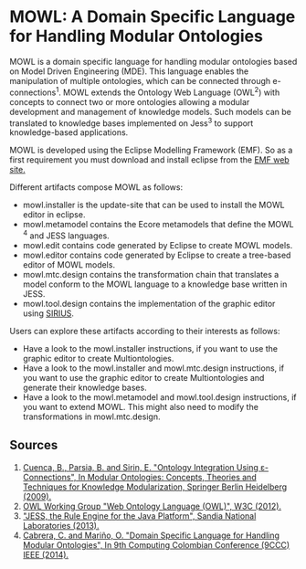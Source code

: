 # MOWL: A Domain Specific Language for Handling Modular Ontologies 

MOWL is a domain specific language for handling modular ontologies based on Model Driven Engineering (MDE). This language enables the manipulation of multiple ontologies, which can be connected through e-connections<sup>1</sup>. MOWL extends the Ontology Web Language (OWL<sup>2</sup>) with concepts to connect two or more ontologies allowing a modular development and management of knowledge models. Such models can be translated to knowledge bases implemented on Jess<sup>3</sup> to support knowledge-based applications.

MOWL is developed using the Eclipse Modelling Framework (EMF). So as a first requirement you must download and install eclipse from the [EMF web site.](https://www.eclipse.org/modeling/emf/)

Different artifacts compose MOWL as follows:

* mowl.installer is the update-site that can be used to install the MOWL editor in eclipse.
* mowl.metamodel contains the Ecore metamodels that define the MOWL<sup> 4</sup> and JESS languages.
* mowl.edit contains code generated by Eclipse to create MOWL models. 
* mowl.editor contains code generated by Eclipse to create a tree-based editor of MOWL models. 
* mowl.mtc.design contains the transformation chain that translates a model conform to the MOWL language to a knowledge base written in JESS.
* mowl.tool.design contains the implementation of the graphic editor using [SIRIUS](https://www.eclipse.org/sirius/).

Users can explore these artifacts according to their interests as follows:

* Have a look to the mowl.installer instructions, if you want to use the graphic editor to create Multiontologies.
* Have a look to the mowl.installer and mowl.mtc.design instructions, if you want to use the graphic editor to create Multiontologies and generate their knowledge bases.
* Have a look to the mowl.metamodel and mowl.tool.design instructions, if you want to extend MOWL. This might also need to modify the transformations in mowl.mtc.design.

## Sources
1. [Cuenca, B., Parsia, B. and Sirin, E. "Ontology Integration Using ε-Connections", In Modular Ontologies: Concepts, Theories and Techniques for Knowledge Modularization, Springer Berlin Heidelberg (2009).](https://link.springer.com/chapter/10.1007/978-3-642-01907-4_14)
2. [OWL Working Group "Web Ontology Language (OWL)", W3C (2012).](https://www.w3.org/OWL/)
3. ["JESS, the Rule Engine for the Java Platform", Sandia National Laboratories (2013).](https://www.jessrules.com/)
4. [Cabrera, C. and Mariño, O. "Domain Specific Language for Handling Modular Ontologies", In 9th Computing Colombian Conference (9CCC) IEEE (2014).](https://link.springer.com/chapter/10.1007/978-3-642-01907-4_14)

